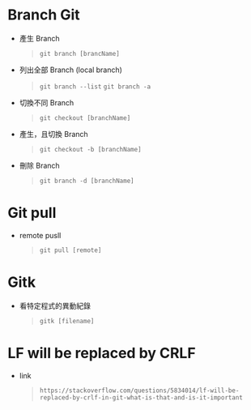  Branch Git 
=============

- 產生 Branch
  
    > `git branch [brancName]`
	
- 列出全部 Branch (local branch)
	
    > `git branch --list`
    > `git branch -a`

- 切換不同 Branch
  
    > `git checkout [branchName]`

- 產生，且切換 Branch
  
    > `git checkout -b [branchName]`
	
- 刪除 Branch
	
    > `git branch -d [branchName]`


Git pull 
=========

- remote pusll

    > `git pull [remote]`

Gitk 
=======================

- 看特定程式的異動紀錄

  > `gitk [filename]`


LF will be replaced by CRLF
========

- link 
  > `https://stackoverflow.com/questions/5834014/lf-will-be-replaced-by-crlf-in-git-what-is-that-and-is-it-important`
